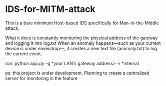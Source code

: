 # IDS-for-MITM-attack
This is a bare minimum Host-based IDS specifically for Man-in-the-Middle attack.

What it does is constantly monitoring the physical address of the gateway and logging it into log.txt
When an anomaly happens―such as your current device is under eavesdrop―, it creates a new text file (anomaly.txt) to log the current event.

run:
python app.py -g *your LAN's gateway address> -i *interval

ps: this project is under development. Planning to create a centralized server for monitoring in the feature